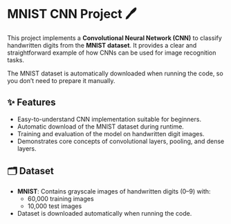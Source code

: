 # MNIST CNN Project 🖊️

This project implements a **Convolutional Neural Network (CNN)** to classify handwritten digits from the **MNIST dataset**. It provides a clear and straightforward example of how CNNs can be used for image recognition tasks.  

The MNIST dataset is automatically downloaded when running the code, so you don’t need to prepare it manually.

## ✨ Features

- Easy-to-understand CNN implementation suitable for beginners.  
- Automatic download of the MNIST dataset during runtime.  
- Training and evaluation of the model on handwritten digit images.  
- Demonstrates core concepts of convolutional layers, pooling, and dense layers.

## 🗂 Dataset

- **MNIST**: Contains grayscale images of handwritten digits (0–9) with:  
  - 60,000 training images  
  - 10,000 test images  
- Dataset is downloaded automatically when running the code.